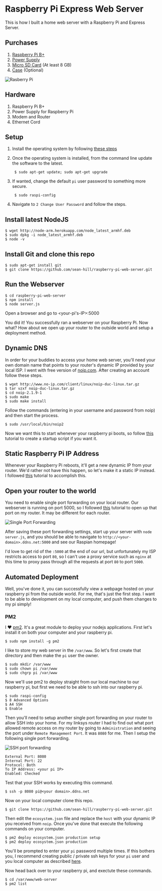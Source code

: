 # Raspberry Pi Express Web Server
This is how I built a home web server with a Raspberry Pi and Express Server.

## Purchases

1. [Raspberry Pi B+](http://amzn.com/B00LPESRUK)
2. [Power Supply](http://amzn.com/B00GWDLJGS)
3. [Micro SD Card](http://amzn.com/B00DYQYLQQ) (At least 8 GB)
4. [Case](http://amzn.com/B00MQLB1N6) (Optional)

![Rasberry Pi](https://www.dropbox.com/s/euujwu3nowunjtk/raspberry-pi.jpg?dl=0)

## Hardware

1. Raspberry Pi B+
2. Power Supply for Raspberry Pi
3. Modem and Router
4. Ethernet Cord

## Setup

1. Install the operating system by following [these steps](https://www.raspberrypi.org/help/noobs-setup/)
2. Once the operating system is installed, from the command line update the software to the latest.

		$ sudo apt-get update; sudo apt-get upgrade
4. If wanted, change the default `pi` user password to something more secure.

		$ sudo raspi-config
6. Navigate to `2 Change User Password` and follow the steps.

## Install latest NodeJS

	$ wget http://node-arm.herokuapp.com/node_latest_armhf.deb
	$ sudo dpkg -i node_latest_armhf.deb
	$ node -v

## Install Git and clone this repo

	$ sudo apt-get install git
	$ git clone https://github.com/sean-hill/raspberry-pi-web-server.git

## Run the Webserver
	$ cd raspberry-pi-web-server
	$ npm install
	$ node server.js
	
Open a browser and go to <your-pi's-IP>:5000

You did it! You successfully ran a webserver on your Raspberry Pi. Now what? How about we open up your router to the outside world and setup a deployment method.

## Dynamic DNS

In order for your buddies to access your home web server, you'll need your own domain name that points to your router's dynamic IP provided by your local ISP. I went with free version of [noip.com](http://www.noip.com/). After creating an account follow these steps.

	$ wget http://www.no-ip.com/client/linux/noip-duc-linux.tar.gz
	$ tar vzxf noip-duc-linux.tar.gz
	$ cd noip-2.1.9-1
	$ sudo make
	$ sudo make install

Follow the commands (entering in your username and password from noip) and then start the process.

	$ sudo /usr/local/bin/noip2

Now we want this to start whenever your raspberry pi boots, so follow [this](http://www.stuffaboutcode.com/2012/06/raspberry-pi-run-program-at-start-up.html) tutorial to create a startup script if you want it.

## Static Raspberry Pi IP Address

Whenever your Raspberry Pi reboots, it'll get a new dynamic IP from your router. We'd rather not have this happen, so let's make it a static IP instead. I followed [this](http://www.modmypi.com/blog/tutorial-how-to-give-your-raspberry-pi-a-static-ip-address) tutorial to accomplish this.

## Open your router to the world

You need to enable single port forwarding on your local router. Our webserver is running on port 5000, so I followed [this](http://www.noip.com/support/knowledgebase/port-forwarding-on-a-linksys-wrt610n-router/) tutorial to open up that port on my router. It may be different for each router.

![Single Port Forwarding](https://www.dropbox.com/s/w98zjpjvm5atnu7/single-port-forwarding.png?dl=1)

After saving these port forwarding settings, start up your server with `node server.js`, and you should be able to navigate to `http://<your-domain>.ddns.net:5000` and see our Raspian homepage!

I'd love to get rid of the `:5000` at the end of our url, but unfortunately my ISP restricts access to port `80`, so I can't use a proxy service such as `nginx` at this time to proxy pass through all the requests at port `80` to port `5000`.

## Automated Deployment

Well, you've done it, you can successfully view a webpage hosted on your raspberry pi from the outside world. For me, that's just the first step. I want to be able to development on my local computer, and push them changes to my pi simply!

### PM2

I ❤️ [pm2](https://github.com/Unitech/pm2). It's a great module to deploy your nodejs applications. First let's install it on both your computer and your raspberry pi.

	$ sudo npm install -g pm2
	
I like to store my web server in the `/var/www`. So let's first create that directory and then make the `pi` user the owner.

	$ sudo mkdir /var/www
	$ sudo chown pi /var/www
	$ sudo chgrp pi /var/www
	
Now we'll use pm2 to deploy straight from our local machine to our raspberry pi, but first we need to be able to ssh into our raspberry pi. 

	$ sudo raspi-config
	$ 8 Advanced Options
	$ A4 SSH
	$ Enable
	
Then you'll need to setup another single port forwarding on your router to allow SSH into your home. For my linksys router I had to find out what port allowed remote access on my router by going to `Administration` and seeing the port under `Remote Management Port`. It was `8080` for me. Then I setup the following single port forwarding.

![SSH port forwarding](https://www.dropbox.com/s/5yjmevrbm8glzq8/ssh-port-forwarding.png?dl=1)

	External Port: 8080
	Internal Port: 22
	Protocol: Both
	To IP Address: <your pi IP>
	Enabled: Checked
	
Test that your SSH works by executing this command.

	$ ssh -p 8080 pi@<your domain>.ddns.net
	
Now on your local computer clone this repo.

	$ git clone https://github.com/sean-hill/raspberry-pi-web-server.git
	
Then edit the `ecosystem.json` file and replace the `host` with your dynamic IP you received from `noip`. Once you've done that execute the following commands on your computer.

	$ pm2 deploy ecosystem.json production setup
	$ pm2 deploy ecosystem.json production
	
You'll be prompted to enter your `pi` password multiple times. If this bothers you, I recommend creating public / private ssh keys for your `pi` user and you local computer as described [here](https://www.raspberrypi.org/documentation/remote-access/ssh/passwordless.md).

Now head back over to your raspberry pi, and exectute these commands.

	$ cd /var/www/web-server
	$ pm2 list








